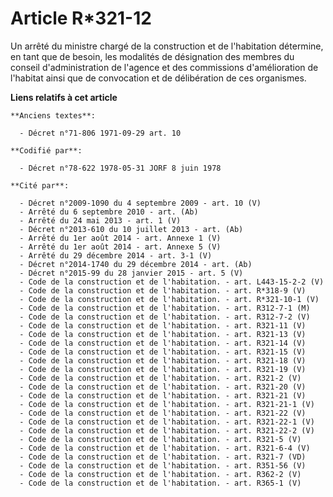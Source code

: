 # Article R*321-12

Un arrêté du ministre chargé de la construction et de l'habitation détermine, en tant que de besoin, les modalités de
désignation des membres du conseil d'administration de l'agence et des commissions d'amélioration de l'habitat ainsi que de
convocation et de délibération de ces organismes.

**Liens relatifs à cet article**

	**Anciens textes**:

	  - Décret n°71-806 1971-09-29 art. 10

	**Codifié par**:

	  - Décret n°78-622 1978-05-31 JORF 8 juin 1978

	**Cité par**:

	  - Décret n°2009-1090 du 4 septembre 2009 - art. 10 (V)
	  - Arrêté du 6 septembre 2010 - art. (Ab)
	  - Arrêté du 24 mai 2013 - art. 1 (V)
	  - Décret n°2013-610 du 10 juillet 2013 - art. (Ab)
	  - Arrêté du 1er août 2014 - art. Annexe 1 (V)
	  - Arrêté du 1er août 2014 - art. Annexe 5 (V)
	  - Arrêté du 29 décembre 2014 - art. 3-1 (V)
	  - Décret n°2014-1740 du 29 décembre 2014 - art. (Ab)
	  - Décret n°2015-99 du 28 janvier 2015 - art. 5 (V)
	  - Code de la construction et de l'habitation. - art. L443-15-2-2 (V)
	  - Code de la construction et de l'habitation. - art. R*318-9 (V)
	  - Code de la construction et de l'habitation. - art. R*321-10-1 (V)
	  - Code de la construction et de l'habitation. - art. R312-7-1 (M)
	  - Code de la construction et de l'habitation. - art. R312-7-2 (V)
	  - Code de la construction et de l'habitation. - art. R321-11 (V)
	  - Code de la construction et de l'habitation. - art. R321-13 (V)
	  - Code de la construction et de l'habitation. - art. R321-14 (V)
	  - Code de la construction et de l'habitation. - art. R321-15 (V)
	  - Code de la construction et de l'habitation. - art. R321-18 (V)
	  - Code de la construction et de l'habitation. - art. R321-19 (V)
	  - Code de la construction et de l'habitation. - art. R321-2 (V)
	  - Code de la construction et de l'habitation. - art. R321-20 (V)
	  - Code de la construction et de l'habitation. - art. R321-21 (V)
	  - Code de la construction et de l'habitation. - art. R321-21-1 (V)
	  - Code de la construction et de l'habitation. - art. R321-22 (V)
	  - Code de la construction et de l'habitation. - art. R321-22-1 (V)
	  - Code de la construction et de l'habitation. - art. R321-22-2 (V)
	  - Code de la construction et de l'habitation. - art. R321-5 (V)
	  - Code de la construction et de l'habitation. - art. R321-6-4 (V)
	  - Code de la construction et de l'habitation. - art. R321-7 (VD)
	  - Code de la construction et de l'habitation. - art. R351-56 (V)
	  - Code de la construction et de l'habitation. - art. R362-2 (V)
	  - Code de la construction et de l'habitation. - art. R365-1 (V)
